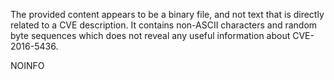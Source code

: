 The provided content appears to be a binary file, and not text that is directly related to a CVE description. It contains non-ASCII characters and random byte sequences which does not reveal any useful information about CVE-2016-5436.

NOINFO